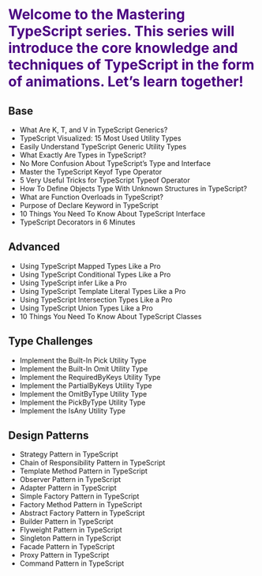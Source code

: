 # <span style="color:indigo">Welcome to the Mastering TypeScript series. This series will introduce the core knowledge and techniques of TypeScript in the form of animations. Let’s learn together!</span>

## Base
- What Are K, T, and V in TypeScript Generics?
- TypeScript Visualized: 15 Most Used Utility Types
- Easily Understand TypeScript Generic Utility Types
- What Exactly Are Types in TypeScript?
- No More Confusion About TypeScript’s Type and Interface
- Master the TypeScript Keyof Type Operator
- 5 Very Useful Tricks for TypeScript Typeof Operator
- How To Define Objects Type With Unknown Structures in TypeScript?
- What are Function Overloads in TypeScript?
- Purpose of Declare Keyword in TypeScript
- 10 Things You Need To Know About TypeScript Interface
- TypeScript Decorators in 6 Minutes
## Advanced
- Using TypeScript Mapped Types Like a Pro
- Using TypeScript Conditional Types Like a Pro
- Using TypeScript infer Like a Pro
- Using TypeScript Template Literal Types Like a Pro
- Using TypeScript Intersection Types Like a Pro
- Using TypeScript Union Types Like a Pro
- 10 Things You Need To Know About TypeScript Classes
## Type Challenges
- Implement the Built-In Pick Utility Type
- Implement the Built-In Omit Utility Type
- Implement the RequiredByKeys Utility Type
- Implement the PartialByKeys Utility Type
- Implement the OmitByType Utility Type
- Implement the PickByType Utility Type
- Implement the IsAny Utility Type
## Design Patterns
- Strategy Pattern in TypeScript
- Chain of Responsibility Pattern in TypeScript
- Template Method Pattern in TypeScript
- Observer Pattern in TypeScript
- Adapter Pattern in TypeScript
- Simple Factory Pattern in TypeScript
- Factory Method Pattern in TypeScript
- Abstract Factory Pattern in TypeScript
- Builder Pattern in TypeScript
- Flyweight Pattern in TypeScript
- Singleton Pattern in TypeScript
- Facade Pattern in TypeScript
- Proxy Pattern in TypeScript
- Command Pattern in TypeScript